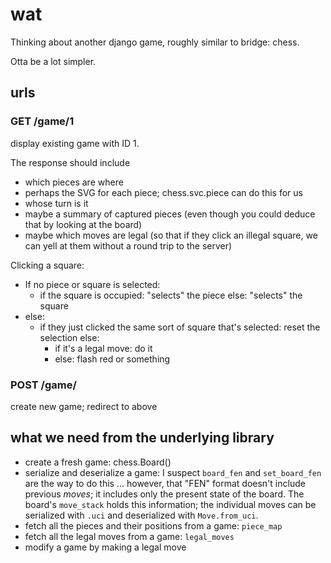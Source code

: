 # wat
Thinking about another django game, roughly similar to bridge: chess.

Otta be a lot simpler.

## urls

### GET /game/1
display existing game with ID 1.

The response should include
- which pieces are where
- perhaps the SVG for each piece; chess.svc.piece can do this for us
- whose turn is it
- maybe a summary of captured pieces (even though you could deduce that by looking at the board)
- maybe which moves are legal (so that if they click an illegal square, we can yell at them without a round trip to the server)

Clicking a square:

- If no piece or square is selected:
  - if the square is occupied: "selects" the piece
    else: "selects" the square
- else:
  - if they just clicked the same sort of square that's selected: reset the selection
    else:
    - if it's a legal move:
    do it
    - else:
    flash red or something

### POST /game/
create new game; redirect to above

## what we need from the underlying library
- create a fresh game: chess.Board()
- serialize and deserialize a game: I suspect `board_fen` and `set_board_fen` are the way to do this ... however, that "FEN" format doesn't include previous *moves*; it includes only the present state of the board.  The board's `move_stack` holds this information; the individual moves can be serialized with `.uci` and deserialized with `Move.from_uci`.
- fetch all the pieces and their positions from a game: `piece_map`
- fetch all the legal moves from a game: `legal_moves`
- modify a game by making a legal move

